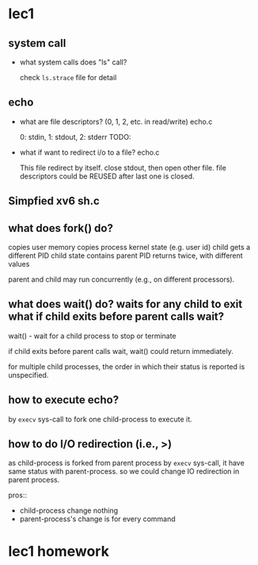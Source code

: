 # lec1

## system call

- what system calls does "ls" call?

    check `ls.strace` file for detail

## echo

- what are file descriptors? (0, 1, 2, etc. in read/write) echo.c

    0: stdin, 1: stdout, 2: stderr
    TODO:

- what if want to redirect i/o to a file? echo.c

    This file redirect by itself. close stdout, then open other file.
    file descriptors could be REUSED after last one is closed.

## Simpfied xv6 sh.c

## what does fork() do?

copies user memory copies process kernel state (e.g. user id) child gets a different PID child state contains parent PID returns twice, with different values

parent and child may run concurrently (e.g., on different processors).

## what does wait() do? waits for any child to exit what if child exits before parent calls wait?

wait() - wait for a child process to stop or terminate

if child exits before parent calls wait, wait() could return immediately.

for multiple child processes, the order in which their status is reported is unspecified.

## how to execute echo?

by `execv` sys-call to fork one child-process to execute it.

## how to do I/O redirection (i.e., >)

as child-process is forked from parent process by `execv` sys-call, it have same status with parent-process. so we could change IO redirection in parent process.

pros::

- child-process change nothing
- parent-process's change is for every command

# lec1 homework


